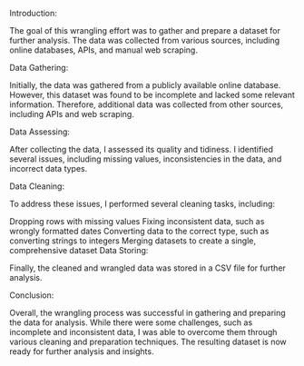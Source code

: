 
Introduction:

The goal of this wrangling effort was to gather and prepare a dataset for further analysis. The data was collected from various sources, including online databases, APIs, and manual web scraping.

Data Gathering:

Initially, the data was gathered from a publicly available online database. However, this dataset was found to be incomplete and lacked some relevant information. Therefore, additional data was collected from other sources, including APIs and web scraping.

Data Assessing:

After collecting the data, I assessed its quality and tidiness. I identified several issues, including missing values, inconsistencies in the data, and incorrect data types.

Data Cleaning:

To address these issues, I performed several cleaning tasks, including:

Dropping rows with missing values
Fixing inconsistent data, such as wrongly formatted dates
Converting data to the correct type, such as converting strings to integers
Merging datasets to create a single, comprehensive dataset
Data Storing:

Finally, the cleaned and wrangled data was stored in a CSV file for further analysis.

Conclusion:

Overall, the wrangling process was successful in gathering and preparing the data for analysis. While there were some challenges, such as incomplete and inconsistent data, I was able to overcome them through various cleaning and preparation techniques. The resulting dataset is now ready for further analysis and insights.

